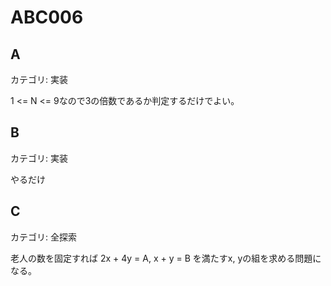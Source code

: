 # ABC006

## A
カテゴリ: 実装

1 <= N <= 9なので3の倍数であるか判定するだけでよい。

## B
カテゴリ: 実装

やるだけ

## C
カテゴリ: 全探索

老人の数を固定すれば 2x + 4y = A, x + y = B を満たすx, yの組を求める問題になる。

